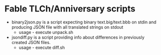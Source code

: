 # Fable TLCh/Anniversary scripts
* binary2json.py is a script expecting binary text.big/text.bbb on stdin and producing JSON file with all translated strings on stdout
  * usage - execute unpack.sh
* jsondiff.py is a script providing info about differences in previously created JSON files.
  * usage - execute diff.sh
